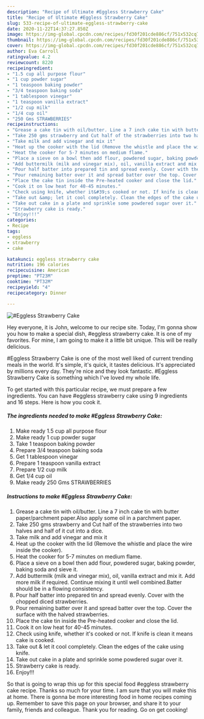 ```yaml
---
description: "Recipe of Ultimate #Eggless Strawberry Cake"
title: "Recipe of Ultimate #Eggless Strawberry Cake"
slug: 533-recipe-of-ultimate-eggless-strawberry-cake
date: 2020-11-22T14:37:27.850Z
image: https://img-global.cpcdn.com/recipes/fd30f201cde886cf/751x532cq70/eggless-strawberry-cake-recipe-main-photo.jpg
thumbnail: https://img-global.cpcdn.com/recipes/fd30f201cde886cf/751x532cq70/eggless-strawberry-cake-recipe-main-photo.jpg
cover: https://img-global.cpcdn.com/recipes/fd30f201cde886cf/751x532cq70/eggless-strawberry-cake-recipe-main-photo.jpg
author: Eva Carroll
ratingvalue: 4.2
reviewcount: 8220
recipeingredient:
- "1.5 cup all purpose flour"
- "1 cup powder sugar"
- "1 teaspoon baking powder"
- "3/4 teaspoon baking soda"
- "1 tablespoon vinegar"
- "1 teaspoon vanilla extract"
- "1/2 cup milk"
- "1/4 cup oil"
- "250 Gms STRAWBERRIES"
recipeinstructions:
- "Grease a cake tin with oil/butter. Line a 7 inch cake tin with butter paper/parchment paper.Also apply some oil in a parchment paper."
- "Take 250 gms strawberry and Cut half of the strawberries into two halves and half of it cut into a dice."
- "Take milk and add vinegar and mix it"
- "Heat up the cooker with the lid (Remove the whistle and place the wire inside the cooker)."
- "Heat the cooker for 5-7 minutes on medium flame."
- "Place a sieve on a bowl then add flour, powdered sugar, baking powder, baking soda and sieve it."
- "Add buttermilk (milk and vinegar mix), oil, vanilla extract and mix it. Add more milk if required. Continue mixing it until well combined.Batter should be in a flowing consistency."
- "Pour half batter into prepared tin and spread evenly. Cover with the chopped diced strawberries."
- "Pour remaining batter over it and spread batter over the top. Cover the surface with the halved strawberries."
- "Place the cake tin inside the Pre-heated cooker and close the lid."
- "Cook it on low heat for 40-45 minutes."
- "Check using knife, whether it&#39;s cooked or not. If knife is clean it means cake is cooked."
- "Take out &amp; let it cool completely. Clean the edges of the cake using knife."
- "Take out cake in a plate and sprinkle some powdered sugar over it."
- "Strawberry cake is ready."
- "Enjoy!!!"
categories:
- Recipe
tags:
- eggless
- strawberry
- cake

katakunci: eggless strawberry cake 
nutrition: 196 calories
recipecuisine: American
preptime: "PT23M"
cooktime: "PT32M"
recipeyield: "4"
recipecategory: Dinner

---
```



![#Eggless Strawberry Cake](https://img-global.cpcdn.com/recipes/fd30f201cde886cf/751x532cq70/eggless-strawberry-cake-recipe-main-photo.jpg)

Hey everyone, it is John, welcome to our recipe site. Today, I'm gonna show you how to make a special dish, #eggless strawberry cake. It is one of my favorites. For mine, I am going to make it a little bit unique. This will be really delicious.



#Eggless Strawberry Cake is one of the most well liked of current trending meals in the world. It's simple, it's quick, it tastes delicious. It's appreciated by millions every day. They're nice and they look fantastic. #Eggless Strawberry Cake is something which I've loved my whole life.


To get started with this particular recipe, we must prepare a few ingredients. You can have #eggless strawberry cake using 9 ingredients and 16 steps. Here is how you cook it.

<!--inarticleads1-->

##### The ingredients needed to make #Eggless Strawberry Cake:

1. Make ready 1.5 cup all purpose flour
1. Make ready 1 cup powder sugar
1. Take 1 teaspoon baking powder
1. Prepare 3/4 teaspoon baking soda
1. Get 1 tablespoon vinegar
1. Prepare 1 teaspoon vanilla extract
1. Prepare 1/2 cup milk
1. Get 1/4 cup oil
1. Make ready 250 Gms STRAWBERRIES




<!--inarticleads2-->

##### Instructions to make #Eggless Strawberry Cake:

1. Grease a cake tin with oil/butter. Line a 7 inch cake tin with butter paper/parchment paper.Also apply some oil in a parchment paper.
1. Take 250 gms strawberry and Cut half of the strawberries into two halves and half of it cut into a dice.
1. Take milk and add vinegar and mix it
1. Heat up the cooker with the lid (Remove the whistle and place the wire inside the cooker).
1. Heat the cooker for 5-7 minutes on medium flame.
1. Place a sieve on a bowl then add flour, powdered sugar, baking powder, baking soda and sieve it.
1. Add buttermilk (milk and vinegar mix), oil, vanilla extract and mix it. Add more milk if required. Continue mixing it until well combined.Batter should be in a flowing consistency.
1. Pour half batter into prepared tin and spread evenly. Cover with the chopped diced strawberries.
1. Pour remaining batter over it and spread batter over the top. Cover the surface with the halved strawberries.
1. Place the cake tin inside the Pre-heated cooker and close the lid.
1. Cook it on low heat for 40-45 minutes.
1. Check using knife, whether it&#39;s cooked or not. If knife is clean it means cake is cooked.
1. Take out &amp; let it cool completely. Clean the edges of the cake using knife.
1. Take out cake in a plate and sprinkle some powdered sugar over it.
1. Strawberry cake is ready.
1. Enjoy!!!




So that is going to wrap this up for this special food #eggless strawberry cake recipe. Thanks so much for your time. I am sure that you will make this at home. There is gonna be more interesting food in home recipes coming up. Remember to save this page on your browser, and share it to your family, friends and colleague. Thank you for reading. Go on get cooking!
